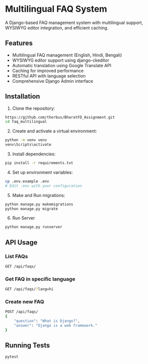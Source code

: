 # Multilingual FAQ System

A Django-based FAQ management system with multilingual support, WYSIWYG editor integration, and efficient caching.

## Features

- Multilingual FAQ management (English, Hindi, Bengali)
- WYSIWYG editor support using django-ckeditor
- Automatic translation using Google Translate API
- Caching for improved performance
- RESTful API with language selection
- Comprehensive Django Admin interface


## Installation

1. Clone the repository:
```bash
https://github.com/thorbus/BharatFD_Assignment.git
cd faq_multilingual
```

2. Create and activate a virtual environment:
```bash
python -m venv venv
venv\Scripts\activate
```

3. Install dependencies:
```bash
pip install -r requirements.txt
```

4. Set up environment variables:
```bash
cp .env.example .env
# Edit .env with your configuration
```

5. Make and Run migrations:
```bash
python manage.py makemigrations 
python manage.py migrate
```
6. Run Server
```bash
python manage.py runserver
```



## API Usage

### List FAQs

```bash
GET /api/faqs/
```

### Get FAQ in specific language

```bash
GET /api/faqs/?lang=hi
```

### Create new FAQ

```bash
POST /api/faqs/
{
    "question": "What is Django?",
    "answer": "Django is a web framework."
}
```

## Running Tests

```bash
pytest
```
